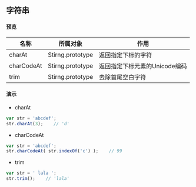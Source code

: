 ## 字符串

#### 预览
| 名称 | 所属对象 | 作用 |
|       -       |    -    |    -   |
| charAt | Stirng.prototype | 返回指定下标的字符 |
| charCodeAt | Stirng.prototype | 返回指定下标元素的Unicode编码 |
| trim | Stirng.prototype | 去除首尾空白字符 |

#### 演示

- charAt
```javascript
var str = 'abcdef';
str.charAt(3);    // 'd'
```

- charCodeAt
```javascript
var str = 'abcdef';
str.charCodeAt( str.indexOf('c') );    // 99
```

- trim
```javascript
var str = ' lala ';
str.trim();    // 'lala'
```
